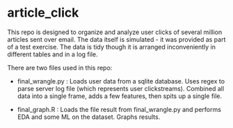 # article_click

This repo is designed to organize and analyze user clicks of several million articles sent over email. The data itself 
is simulated - it was provided as part of a test exercise. The data is tidy though it is arranged inconveniently in 
different tables and in a log file. 

There are two files used in this repo:

- final_wrangle.py : Loads user data from a sqlite database. Uses regex to parse server log file (which represents user 
clickstreams). Combined all data into a single frame, adds a few features, then spits up a single file.

- final_graph.R : Loads the file result from final_wrangle.py and performs EDA and some ML on the dataset. Graphs
results.
